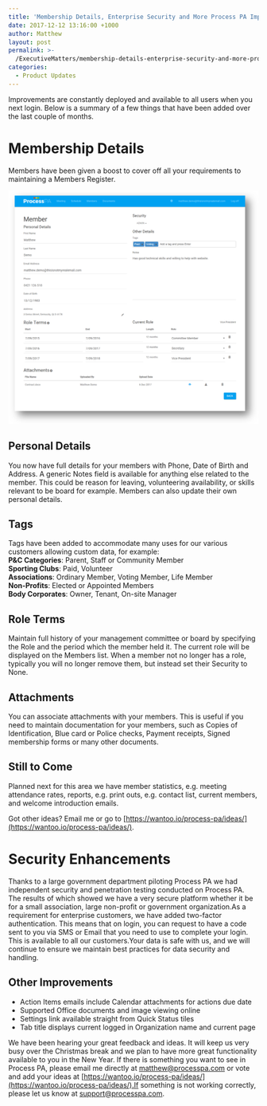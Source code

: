 ```yaml
---
title: 'Membership Details, Enterprise Security and More Process PA Improvements'
date: 2017-12-12 13:16:00 +1000
author: Matthew
layout: post
permalink: >-
  /ExecutiveMatters/membership-details-enterprise-security-and-more-process-pa-improvements/
categories:
  - Product Updates
---
```


Improvements are constantly deployed and available to all users when you next login. Below is a summary of a few things that have been added over the last couple of months.

# Membership Details

Members have been given a boost to cover off all your requirements to maintaining a Members Register.

![ ](/content/posts/membership-details.png)

## Personal Details

You now have full details for your members with Phone, Date of Birth and Address. A generic Notes field is available for anything else related to the member. This could be reason for leaving, volunteering availability, or skills relevant to be board for example. Members can also update their own personal details.

## Tags

Tags have been added to accommodate many uses for our various customers allowing custom data, for example:<br>**P&C Categories**: Parent, Staff or Community Member<br>**Sporting Clubs**: Paid, Volunteer<br>**Associations**: Ordinary Member, Voting Member, Life Member<br>**Non-Profits**: Elected or Appointed Members<br>**Body Corporates**: Owner, Tenant, On-site Manager

## Role Terms

Maintain full history of your management committee or board by specifying the Role and the period which the member held it. The current role will be displayed on the Members list. When a member not no longer has a role, typically you will no longer remove them, but instead set their Security to None.

## Attachments

You can associate attachments with your members. This is useful if you need to maintain documentation for your members, such as Copies of Identification, Blue card or Police checks, Payment receipts, Signed membership forms or many other documents.

## Still to Come

Planned next for this area we have member statistics, e.g. meeting attendance rates, reports, e.g. print outs, e.g. contact list, current members, and welcome introduction emails.

Got other ideas? Email me or go to [https://wantoo.io/process-pa/ideas/](https://wantoo.io/process-pa/ideas/).

# Security Enhancements

Thanks to a large government department piloting Process PA we had independent security and penetration testing conducted on Process PA. The results of which showed we have a very secure platform whether it be for a small association, large non-profit or government organization.As a requirement for enterprise customers, we have added two-factor authentication. This means that on login, you can request to have a code sent to you via SMS or Email that you need to use to complete your login. This is available to all our customers.Your data is safe with us, and we will continue to ensure we maintain best practices for data security and handling.

## Other Improvements

* Action Items emails include Calendar attachments for actions due date
* Supported Office documents and image viewing online
* Settings link available straight from Quick Status tiles
* Tab title displays current logged in Organization name and current page

We have been hearing your great feedback and ideas. It will keep us very busy over the Christmas break and we plan to have more great functionality available to you in the New Year. If there is something you want to see in Process PA, please email me directly at [matthew@processpa.com](mailto:matthew@processpa.com) or vote and add your ideas at [https://wantoo.io/process-pa/ideas/](https://wantoo.io/process-pa/ideas/).If something is not working correctly, please let us know at [support@processpa.com](mailto:support@processpa.com).